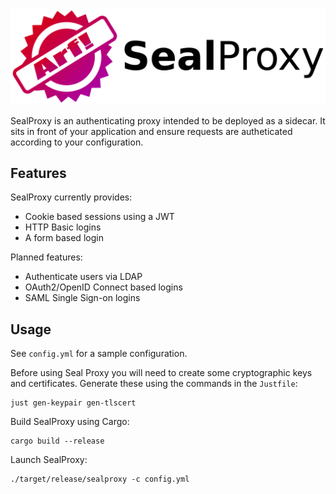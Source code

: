 ![SealProxy](./sealproxy.png "Seal Proxy")

SealProxy is an authenticating proxy intended to be deployed as a sidecar.
It sits in front of your application and ensure requests are autheticated 
according to your configuration.

Features
--------

SealProxy currently provides:

 * Cookie based sessions using a JWT
 * HTTP Basic logins
 * A form based login

Planned features:

 * Authenticate users via LDAP
 * OAuth2/OpenID Connect based logins
 * SAML Single Sign-on logins

Usage
-----

See `config.yml` for a sample configuration.

Before using Seal Proxy you will need to create some cryptographic keys and 
certificates. Generate these using the commands in the `Justfile`:

    just gen-keypair gen-tlscert

Build SealProxy using Cargo:

    cargo build --release

Launch SealProxy:

    ./target/release/sealproxy -c config.yml
